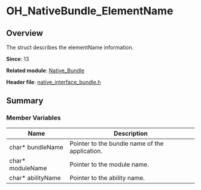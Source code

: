 # OH_NativeBundle_ElementName

## Overview

The struct describes the elementName information.

**Since**: 13

**Related module**: [Native_Bundle](capi-native-bundle.md)

**Header file**: [native_interface_bundle.h](capi-native-interface-bundle-h.md)

## Summary

### Member Variables

| Name| Description|
| -- | -- |
| char* bundleName | Pointer to the bundle name of the application.|
| char* moduleName | Pointer to the module name.|
| char* abilityName | Pointer to the ability name.|
